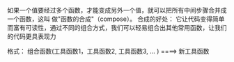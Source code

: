 如果一个值要经过多个函数，才能变成另外一个值，就可以把所有中间步骤合并成一个函数，这叫 做"函数的合成"（compose）。
 合成的好处：
 它让代码变得简单而富有可读性，通过不同的组合方式，我们可以轻易组合出其他常用函数，让我们的代码更具表现力

 格式：
    组合函数(工具函数1，工具函数2, 工具函数3, ... ) ====> 新工具函数
